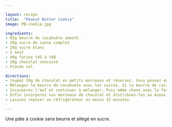 ```yaml
---

layout: recipe
title:  "Peanut Butter Cookie"
image: PB-cookie.jpg

ingredients:
- 65g beurre de cacahuète smooth
- 20g sucre de canne complet
- 20g sucre blanc
- 1 oeuf
- 40g farine t45 à t80
- 20g chocolat concassé
- Pincée sel

directions:
- Coupez 20g de chocolat en petits morceaux et réservez. Vous pouvez également utiliser des pépites pour l'intégralité de la recette pour gagner du temps. 
- Mélangez le beurre de cacahuète avec les sucres. Si le beurre de cacahuète est trop épais vous pouvez le passer quelques secondes au micro-ondes pour le rendre plus liquide et facile à travailler. 
- Incorporez l'œuf et continuer à mélanger. Puis même chose avec la farine et le sel tamisés.
- Enfin incorporez vos morceaux de chocolat et distribuez-les au mieux dans la pâte. 
- Laissez reposer au réfrigérateur au moins 15 minutes. 

---
```


Une pâte à cookie sans beurre et allégé en sucre.